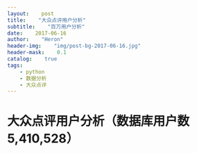 ```yaml
---
layout:    post
title:    "大众点评用户分析"
subtitle:    "百万用户分析"
date:    2017-06-16
author:    "Heron"
header-img:    "img/post-bg-2017-06-16.jpg"
header-mask:    0.1
catalog:    true
tags:
    - python
    - 数据分析
    - 大众点评
---
```

# 大众点评用户分析（数据库用户数5,410,528）

